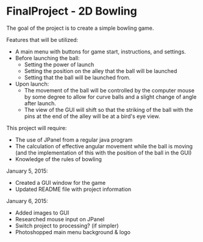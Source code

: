FinalProject - 2D Bowling
=========================
The goal of the project is to create a simple bowling game.

Features that will be utilized:
- A main menu with buttons for game start, instructions, and settings.
- Before launching the ball:
   - Setting the power of launch
   - Setting the position on the alley that the ball will be launched
   - Setting that the ball will be launched from.
- Upon launch:
   - The movement of the ball will be controlled by the computer mouse by some degree to allow for curve balls and a slight change of angle after launch.
   - The view of the GUI will shift so that the striking of the ball with the pins at the end of the alley will be at a bird's eye view.

This project will require:
- The use of JPanel from a regular java program
- The calculation of effective angular movement while the ball is moving (and the implementation of this with the position of the ball in the GUI)
- Knowledge of the rules of bowling
 


January 5, 2015:
- Created a GUI window for the game
- Updated README file with project information

January 6, 2015:
- Added images to GUI
- Researched mouse input on JPanel
- Switch project to processing? (if simpler)
- Photoshopped main menu background & logo


